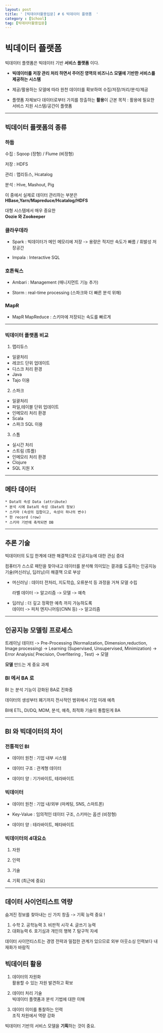 ```yaml
---
layout: post
title: ' [빅데이터활용입문] # 6 빅데이터 플랫폼  '
category : [School]
tag: [빅데이터활용입문]
---
```


# 빅데이터 플랫폼 

빅데이터 플랫폼은 빅데이터 기반 **서비스 플랫폼** 이다.  


* **빅데이터를 저장 관리 처리 하면서 주어진 영역의 비즈니스 모델에 기반한 서비스를 제공하는 시스템**     

* 제공/활용하는 모델에 따라 원천 데이터를 확보하여 수집/저장/처리/분석/제공  

* 플랫폼 자체보다 데이터로부터 가치를 창출하는 **활용**이 근본 목적 : 활용에 필요한 서비스 지원 시스템/공간이 플랫폼 


- - - 


## 빅데이터 플랫폼의 종류 

### 하둡

수집 : Sqoop (정형) / Flume (비정형) 

저장 : HDFS    

관리 : 맵리듀스, Hcatalog   

분석 : Hive, Mashout, Pig   

이 중에서 실제로 데이터 관리하는 부분은         
**HBase,Yarn/Mapreduce/Hcatalog/HDFS**   

대형 시스템에서 매우 중요한   
**Oozie 와 Zookeeper**   


### 클라우데라 

* Spark : 빅데이터가 메인 메모리에 저장 -> 용량은 적지만 속도가 빠름 / 휘발성 저장공간  

* Impala : Interactive SQL


### 호튼웍스 

* Ambari : Management (매니지먼트 기능 추가)

* Storm : real-time processing (스파크와 더 빠른 분석 위해)

### MapR

* MapR MapReduce : 스키마에 저장되는 속도를 빠르게    

- - - 

### 빅데이터 플랫폼 비교 


1. 맵리듀스 

* 일괄처리 
* 레코드 단위 업데이트
* 디스크 처리 환경
* Java 
* Tajo 이용 

2. 스파크 

* 일괄처리 
* 파일,테이블 단위 업데이트
* 인메모리 처리 환경
* Scala 
* 스파크 SQL 이용

3. 스톰 

* 실시간 처리
* 스트림 (튜플)
* 인메모리 처리 환경
* Clojure
* SQL 지원 X 

- - - 

## 메타 데이터 

	* Data의 속성 Data (attribute)  
	* 분석 시에 Data의 속성 (Data의 정보)  
	* 스키마 (속성의 집합이고, 속성이 하나의 변수)   
	* 한 record (row)   
	* 스키마 기반에 축적되면 DB   

- - - 

## 추론 기술   

빅데이터의 도입 한계에 대한 해결책으로 
인공지능에 대한 관심 증대    

컴퓨터가 스스로 패턴을 찾아내고 데이터를 분석해 의미있는
결과를 도출하는 인공지능 기술(머신러닝, 딥러닝)이 해결책
으로 부상    
 
* 머신러닝 : 데이터 전처리, 지도학습, 오류분석 등 과정을 거쳐 
모델 수립    
  
	라벨 데이터 -> 알고리즘 -> 모델 -> 예측 


* 딥러닝 : 더 깊고 정확한 예측 까지 가능하도록   
	데이터 -> 피처 엔지니어링(CNN 등) -> 알고리즘    

- - - 

## 인공지능 모델링 프로세스 

트레이닝 데이터 -> Pre-Processing (Normalization, Dimension,reduction, Image processing) -> Learning (Supervised, Unsupervised, Minimization) -> Error Analysis( Precision, Overfitering , Test) -> 모델     

**모델** 만드는 게 중요 과제    

### BI 에서 BA 로    

BI 는 분석 기능이 강화된 BA로 진화중    

데이터의 생성부터 폐기까지 전사적인 범위에서 기업 미래 예측    

BI에 ETL, DI/DQ, MDM, 분석, 예측, 최적화 기술이 통합된게 BA    

- - - 


## BI 와 빅데이터의 차이 

### 전통적인 BI 

* 데이터 원천 : 기업 내부 시스템

* 데이터 구조 : 관계형 데이터 

* 데이터 양 : 기가바이트, 테라바이트 


### 빅데이터 

* 데이터 원천 : 기업 내/외부 (마케팅, SNS, 스마트폰)

* Key-Value : 임의적인 데이터 구조, 스키마는 옵션 (비정형)

* 데이터 양 : 테라바이트, 페타바이트 

### 빅데이터의 4대요소 

1. 자원

2. 인력

3. 기술 

4. 기획 (최근에 중요) 

- - - 

## 데이터 사이언티스트 역량 

숨겨진 정보를 찾아내는 신 가치 창출 -> 기획 능력 중요 !     
    
1. 수학 2. 공학능력 3. 비판적 시각 4. 글쓰기 능력     
5. 대화능력 6. 호기심과 개인의 행복 7. 탐구적 자세 

데이터 사이언티스트는 경영 전략과 밀접한 관계가 있으므로 외부 아웃소싱 인력보다 내재화가 바람직    

## 빅데이터 활용 

1. 데이터의 자원화     
활용할 수 있는 자원 발견하고 확보    

2. 데이터 처리 기술    
  빅데이터 플랫폼과 분석 기법에 대한 이해    

3. 데이터 의미를 통찰하는 인력   
  조직 차원에서 역량 강화    

빅데이터 기반의 서비스 모델을 **기획**하는 것이 중요.    

